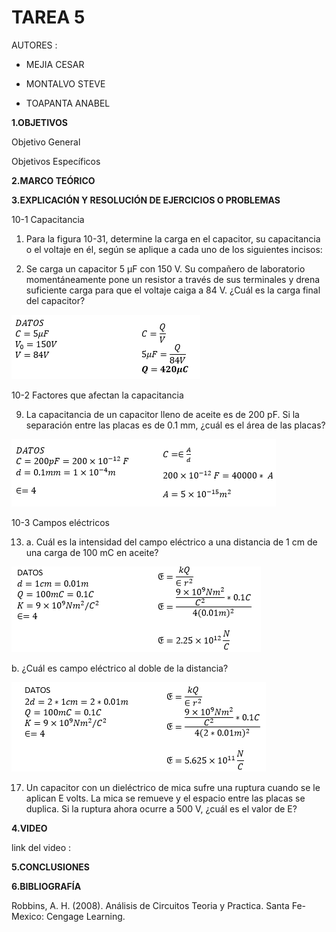# TAREA 5

AUTORES :

- MEJIA CESAR

- MONTALVO STEVE

- TOAPANTA ANABEL


**1.OBJETIVOS**

Objetivo General




Objetivos Específicos



**2.MARCO TEÓRICO**


**3.EXPLICACIÓN Y RESOLUCIÓN DE EJERCICIOS O PROBLEMAS**

10-1 Capacitancia
1. Para la figura 10-31, determine la carga en el capacitor, su capacitancia o el
voltaje en él, según se aplique a cada uno de los siguientes incisos:



5. Se carga un capacitor 5 μF con 150 V. Su compañero de laboratorio momentáneamente
pone un resistor a través de sus terminales y drena suficiente carga para que el voltaje caiga a 84 V. ¿Cuál es la carga final del capacitor?

![](https://github.com/Anabeltoapanta/IMFORME-TAREA5/blob/main/CAPITULO10/EJE5.png)

10-2 Factores que afectan la capacitancia

9. La capacitancia de un capacitor lleno de aceite es de 200 pF. Si la separación
entre las placas es de 0.1 mm, ¿cuál es el área de las placas?

![](https://github.com/Anabeltoapanta/IMFORME-TAREA5/blob/main/CAPITULO10/EJE9.png)

10-3 Campos eléctricos

13. a. Cuál es la intensidad del campo eléctrico  a una distancia de 1 cm de
una carga de 100 mC en aceite?  

![](https://github.com/Anabeltoapanta/IMFORME-TAREA5/blob/main/CAPITULO10/EJE13A.png)

b. ¿Cuál es campo eléctrico al doble de la distancia?

![](https://github.com/Anabeltoapanta/IMFORME-TAREA5/blob/main/CAPITULO10/EJE13B.png)

17. Un capacitor con un dieléctrico de mica sufre una ruptura cuando se le aplican
E volts. La mica se remueve y el espacio entre las placas se duplica. Si la
ruptura ahora ocurre a 500 V, ¿cuál es el valor de E?





**4.VIDEO**

link del video :



**5.CONCLUSIONES**


**6.BIBLIOGRAFÍA**

Robbins, A. H. (2008). Análisis de Circuitos Teoria y Practica. Santa Fe-Mexico: Cengage Learning.

